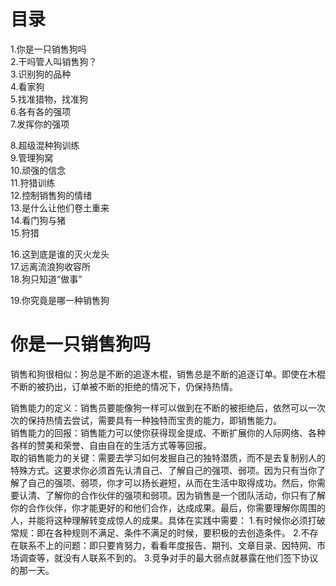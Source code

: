 # 目录
1.你是一只销售狗吗    
2.干吗管人叫销售狗？   
3.识别狗的品种   
4.看家狗    
5.找准猎物，找准狗    
6.各有各的强项    
7.发挥你的强项    

8.超级混种狗训练    
9.管理狗窝    
10.顽强的信念     
11.狩猎训练    
12.控制销售狗的情绪     
13.是什么让他们卷土重来     
14.看门狗与猪    
15.狩猎    
 
16.这到底是谁的灭火龙头        
17.远离流浪狗收容所    
18.狗只知道“做事”     

19.你究竟是哪一种销售狗    

# 你是一只销售狗吗  
销售和狗很相似：狗总是不断的追逐木棍，销售总是不断的追逐订单。即使在木棍不断的被扔出，订单被不断的拒绝的情况下，仍保持热情。

销售能力的定义：销售员要能像狗一样可以做到在不断的被拒绝后，依然可以一次次的保持热情去尝试，需要具有一种独特而宝贵的能力，即销售能力。      
销售能力的回报：销售能力可以使你获得现金提成、不断扩展你的人际网络、各种各样的赞美和荣誉、自由自在的生活方式等等回报。       
取的销售能力的关键：需要去学习如何发掘自己的独特潜质，而不是去复制别人的特殊方式。这要求你必须首先认清自己、了解自己的强项、弱项。因为只有当你了解了自己的强项、弱项，你才可以扬长避短，从而在生活中取得成功。然后，你需要认清、了解你的合作伙伴的强项和弱项。因为销售是一个团队活动，你只有了解你的合作伙伴，你才能更好的和他们合作，达成成果。最后，你需要理解你周围的人，并能将这种理解转变成惊人的成果。具体在实践中需要：
1.有时候你必须打破常规：即在各种规则不满足、条件不满足的时候，要积极的去创造条件。
2.不存在联系不上的问题：即只要肯努力，看看年度报告、期刊、文章目录、因特网、市场调查等，就没有人联系不到的。
3.竞争对手的最大弱点就暴露在他们签下协议的那一天。

